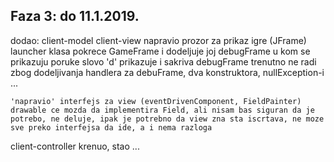 ## Faza 3: do 11.1.2019.

dodao:
client-model
client-view
	napravio prozor za prikaz igre (JFrame)
	launcher klasa pokrece GameFrame i dodeljuje joj debugFrame u kom se prikazuju poruke
	slovo 'd' prikazuje i sakriva debugFrame
	trenutno ne radi zbog dodeljivanja handlera za debuFrame, dva konstruktora, nullException-i ...
	
	'napravio' interfejs za view (eventDrivenComponent, FieldPainter)
	drawable ce mozda da implementira Field, ali nisam bas siguran da je potrebo, ne deluje, ipak je potrebno da view zna sta iscrtava, ne moze sve preko interfejsa da ide, a i nema razloga
	
client-controller
	krenuo, stao ...
